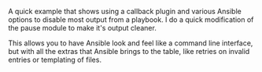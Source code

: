 A quick example that shows using a callback plugin and various Ansible options to disable most output from a playbook. I do a quick modification of the pause module to make it's output cleaner.

This allows you to have Ansible look and feel like a command line interface, but with all the extras that Ansible brings to the table, like retries on invalid entries or templating of files.